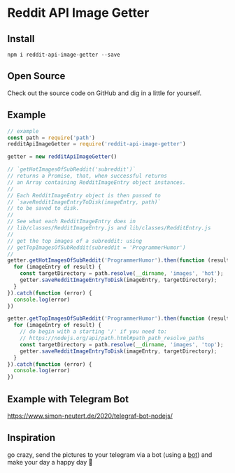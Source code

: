 # Reddit API Image Getter

## Install

`npm i reddit-api-image-getter --save`

## Open Source

Check out the source code on GitHub and dig in a little for yourself.

## Example

~~~javascript
// example
const path = require('path')
redditApiImageGetter = require('reddit-api-image-getter')

getter = new redditApiImageGetter()

// `getHotImagesOfSubReddit('subreddit')`
// returns a Promise, that, when successful returns
// an Array containing RedditImageEntry object instances.
// 
// Each RedditImageEntry object is then passed to
// `saveRedditImageEntryToDisk(imageEntry, path)`
// to be saved to disk. 
//
// See what each RedditImageEntry does in 
// lib/classes/RedditImageEntry.js and lib/classes/RedditEntry.js
//
// get the top images of a subreddit: using
// getTopImagesOfSubReddit(subreddit = 'ProgrammerHumor')
// 
getter.getHotImagesOfSubReddit('ProgrammerHumor').then(function (result) {
  for (imageEntry of result) {
    const targetDirectory = path.resolve(__dirname, 'images', 'hot');
    getter.saveRedditImageEntryToDisk(imageEntry, targetDirectory);
  }
}).catch(function (error) {
  console.log(error)
})

getter.getTopImagesOfSubReddit('ProgrammerHumor').then(function (result) {
  for (imageEntry of result) {
    // do begin with a starting '/' if you need to: 
    // https://nodejs.org/api/path.html#path_path_resolve_paths
    const targetDirectory = path.resolve(__dirname, 'images', 'top');
    getter.saveRedditImageEntryToDisk(imageEntry, targetDirectory);
  }
}).catch(function (error) {
  console.log(error)
})
~~~

## Example with Telegram Bot

https://www.simon-neutert.de/2020/telegraf-bot-nodejs/

## Inspiration

go crazy, send the pictures to your telegram via a bot (using a [bot](https://core.telegram.org/bots/samples#node-js)) and make your day a happy day :tada: